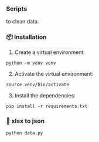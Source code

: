 ### Scripts

to clean data.

### 📦 Installation

1. Create a virtual environment:

```
python -m venv venv
```

2. Activate the virtual environment:

```
source venv/bin/activate
```

3. Install the dependencies:

```
pip install -r requirements.txt
```

### 📄 xlsx to json

```
python data.py
```
